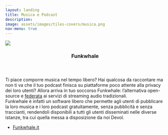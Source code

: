 ```yaml
---
layout: landing
title: Musica e Podcast
description:
image: assets/images/tiles-covers/musica.png
nav-menu: true
---
```


<!-- Main -->
<div id="main">

<!-- Two -->
<section id="two" class="spotlights">
  <section>
    <img src="{{ "assets/images/logos/funkwhale.png" | relative_url }}">
    <div class="content">
      <div class="inner">
        <header class="major">
          <h3>Funkwhale</h3>
        </header>
        <p>
          Ti piace comporre musica nel tempo libero? Hai qualcosa da raccontare ma non ti va che il tuo podcast finisca su piattaforme poco attente alla privacy dei loro utenti? Allora arriva in tuo soccorso Funkwhale: l’alternativa open-source e <a href="https://devol.it/tiles/social.html">federata</a> ai servizi di streaming audio tradizionali.<br>
          Funkwhale è infatti un software libero che permette agli utenti di pubblicare la loro musica e i loro podcast gratuitamente, senza pubblicità e senza traccianti, rendendoli disponibili a tutti gli utenti disseminati nelle diverse istanze, tra cui quella messa a disposizione da noi Devol.
        </p>
        <ul class="actions">
          <li><a href="https://funkwhale.it" class="button">Funkwhale.it</a></li>
        </ul>
      </div>
    </div>
  </section>
</section>

</div>

